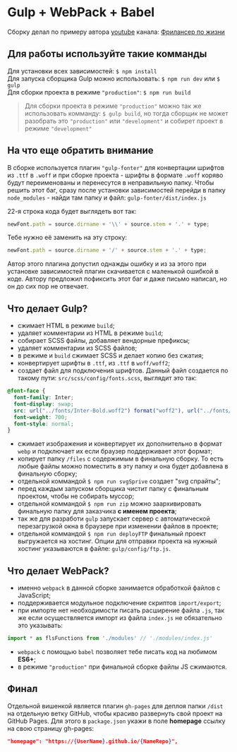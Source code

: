 # Gulp + WebPack + Babel

Сборку делал по примеру автора [youtube](https://www.youtube.com/watch?v=jU88mLuLWlk) канала: [Фрилансер по жизни](https://www.youtube.com/c/FreelancerLifeStyle)  

## Для работы используйте такие комманды

Для установки всех зависимостей: `$ npm install`  
Для запуска сборщика Gulp можно использовать: `$ npm run dev` или `$ gulp`  
Для сборки проекта в режиме `"production"`: `$ npm run build`
> Для сборки проекта в режиме `"production"` можно так же использовать комманду: `$ gulp build`, но тогда сборщик не может разобрать это `"production"` или `"development"` и собирет проект в режиме `"development"`

## На что еще обратить внимание

В сборке используется плагин `"gulp-fonter"` для конвертации шрифтов из `.ttf` в `.woff` и при сборке проекта - шрифты в формате `.woff` коряво будут переименованы и перенесутся в неправильную папку. Чтобы решить этот баг, сразу после установки зависимостей перейди в папку `node_modules` - найди там папку и файл: `gulp-fonter/dist/index.js`

22-я строка кода будет выглядеть вот так:

```javascript
newFont.path = source.dirname + '\\' + source.stem + '.' + type;
```

Тебе нужно её заменить на эту строку:

```javascript
newFont.path = source.dirname + '/' + source.stem + '.' + type;
```

Автор этого плагина допустил однажды ошибку и из за этого при установке зависимостей плагин скачивается с маленькой ошибкой в коде. Автору предложил пофиксить этот баг и даже письмо написал, но он до сих пор не отвечает.

## Что делает Gulp?

* сжимает HTML в режиме `build`;
* удаляет комментарии из HTML в режиме `build`;
* собирает SCSS файлы, добавляет вендорные префиксы;
* удаляет комментарии из SCSS файлов;
* в режиме и `build` сжимает SCSS и делает копию без сжатия;
* конвертирует шрифты в `.ttf`, из `.ttf` в `woff/woff2`;
* создает файл для подключения шрифтов. Данный файл создается по такому пути: `src/scss/config/fonts.scss`, выглядит это так:

```scss
@font-face {
  font-family: Inter;
  font-display: swap;
  src: url("../fonts/Inter-Bold.woff2") format("woff2"), url("../fonts/Inter-Bold.woff") format("woff");
  font-weight: 700;
  font-style: normal;
}
```

* сжимает изображения и конвертирует их дополнительно в формат `webp` и подключает их если браузер поддерживает этот формат;
* копирует папку `/files` с содержимым в финальную сборку. То есть любые файлы можно поместить в эту папку и она будет добавлена в финальную сборку;
* отдельной коммандой `$ npm run svgSprive` cоздает "svg cпрайты";
* перед каждым запуском сборщика чистит папку с финальным проектом, чтобы не собирать муссор;
* отдельной коммандой `$ npm run zip` можно заархивировать финальную папку для заказчика __с именем проекта__;
* так же для разработи `gulp` запускает сервер с автоматической перезагрузкой окна в браузере при изменении файлов в проекте;
* отдельной коммандой `$ npm run deployFTP` финальный проект выгружается на хостинг. Опции для отправки проекта на нужный хостинг указываются в файле: `gulp/config/ftp.js`.

## Что делает WebPack?

* именно `webpack` в данной сборке занимается обработкой файлов c JavaScript;
* поддерживается модульное подключение скриптов `import/export`;
* при импорте нет необходимости писать расширение файла `.js`, так же если осуществляется импорт из файла `index.js` не обязательно это указывать:

```javascript
import * as flsFunctions from './modules' // './modules/index.js'
```

* `webpack` c помощью `babel` позволяет тебе писать код на любимом __ES6+__;
* в режиме `"production"` при финальной сборке файлы JS сжимаются.

## Финал

Отдельной вишенкой является плагин `gh-pages` для деплоя папки `/dist` на отдельную ветку GitHub, чтобы красиво развернуть свой проект на GitHub Pages. Для этого в `package.json` укажи в поле __homepage__ ссылку на свою страницу gh-pages:

```json
"homepage": "https://{UserName}.github.io/{NameRepo}",
```
